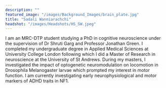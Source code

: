```yaml
---
description: ""
featured_image: "/images/Background_Images/brain_plate.jpg"
title: "Sadali Wanniarachchi"
headshot: "/images/Headshots/HS_SW.jpeg"
---
```


<!-- ![img](/images/Headshots/HS_eevee.png) -->

I am an MRC-DTP student studying a PhD in cognitive neuroscience under the supervision of Dr Shruti Garg and Professor Jonathan Green. I completed my undergraduate degree in Applied Medical Sciences at University College London following which I did a Master of Research in neuroscience at the University of St Andrews. During my masters, I investigated the impact of optogenetic neuromodulation on locomotion in Drosophila Melanogaster larvae which prompted my interest in motor function. I am currently investigating early neurophysiological and motor markers of ADHD traits in NF1.

